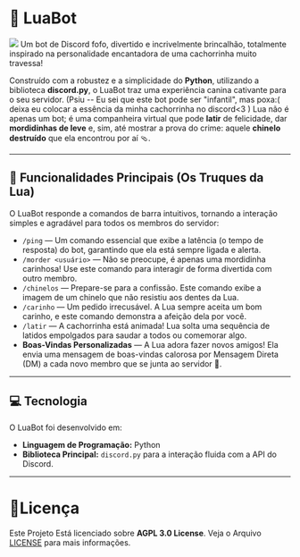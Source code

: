 
# 🐶 LuaBot
[![](https://jitpack.io/v/TheLuaBot/LuaBot.svg)](https://jitpack.io/#TheLuaBot/LuaBot)
Um bot de Discord fofo, divertido e incrivelmente brincalhão, totalmente inspirado na personalidade encantadora de uma cachorrinha muito travessa!

Construído com a robustez e a simplicidade do **Python**, utilizando a biblioteca **discord.py**, o LuaBot traz uma experiência canina cativante para o seu servidor.
(Psiu -- Eu sei que este bot pode ser "infantil", mas poxa:( deixa eu colocar a essência da minha cachorrinha no discord<3 )
Lua não é apenas um bot; é uma companheira virtual que pode **latir** de felicidade, dar **mordidinhas de leve** e, sim, até mostrar a prova do crime: aquele **chinelo destruído** que ela encontrou por aí 🩴.

---

## 🚀 Funcionalidades Principais (Os Truques da Lua)

O LuaBot responde a comandos de barra intuitivos, tornando a interação simples e agradável para todos os membros do servidor:

-   `/ping` — Um comando essencial que exibe a latência (o tempo de resposta) do bot, garantindo que ela está sempre ligada e alerta.
-   `/morder <usuário>` — Não se preocupe, é apenas uma mordidinha carinhosa! Use este comando para interagir de forma divertida com outro membro.
-   `/chinelos` — Prepare-se para a confissão. Este comando exibe a imagem de um chinelo que não resistiu aos dentes da Lua.
-   `/carinho` — Um pedido irrecusável. A Lua sempre aceita um bom carinho, e este comando demonstra a afeição dela por você.
-   `/latir` — A cachorrinha está animada! Lua solta uma sequência de latidos empolgados para saudar a todos ou comemorar algo.
-   **Boas-Vindas Personalizadas** — A Lua adora fazer novos amigos! Ela envia uma mensagem de boas-vindas calorosa por Mensagem Direta (DM) a cada novo membro que se junta ao servidor 🐾.

---

## 💻 Tecnologia

O LuaBot foi desenvolvido em:
-   **Linguagem de Programação:** Python
-   **Biblioteca Principal:** `discord.py` para a interação fluida com a API do Discord.

---
# 📌Licença
Este Projeto Está licenciado sobre **AGPL 3.0 License**. Veja o Arquivo [LICENSE](LICENSE) para mais informações.
